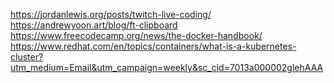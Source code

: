 https://jordanlewis.org/posts/twitch-live-coding/
https://andrewyoon.art/blog/ft-clipboard
https://www.freecodecamp.org/news/the-docker-handbook/
https://www.redhat.com/en/topics/containers/what-is-a-kubernetes-cluster?utm_medium=Email&utm_campaign=weekly&sc_cid=7013a000002glehAAA